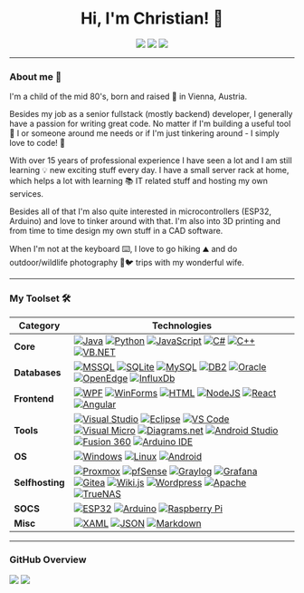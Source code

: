 <h1 align="center">Hi, I'm Christian! 👋</h1>

<!-- Links -->
<p align="center">
  <a href="https://twitter.com/Gishan86"><img src="https://img.shields.io/badge/-@Gishan86-00acee?style=flat&logo=Twitter&logoColor=white" /></a>
  <a href="https://stackoverflow.com/users/19284187/gishan86"><img src="https://img.shields.io/badge/-Gishan86-f48225?style=flat&logo=Stackoverflow&logoColor=white" /></a>
  <a href="https://github.com/Gishan86"><img src="https://img.shields.io/badge/-Gishan86-3a3a3a?style=flat&logo=GitHub&logoColor=white" /></a>
</p>

--------------

<!-- About me -->
<h3>About me 🧔</h3>
<p>
I'm a child of the mid 80's, born and raised 🍼 in Vienna, Austria.

Besides my job as a senior fullstack (mostly backend) developer, I generally have a passion for writing great code.
No matter if I'm building a useful tool 🔨 I or someone around me needs or if I'm just tinkering around - I simply love to code! 💖

With over 15 years of professional experience I have seen a lot and I am still learning 💡 new exciting stuff every day.
I have a small server rack at home, which helps a lot with learning 📚 IT related stuff and hosting my own services.
  
Besides all of that I'm also quite interested in microcontrollers (ESP32, Arduino) and love to tinker around with that.
I'm also into 3D printing and from time to time design my own stuff in a CAD software.

When I'm not at the keyboard ⌨️, I love to go hiking ⛰️ and do outdoor/wildlife photography 📸🐦 trips with my wonderful wife.
</p>

-------------

<!-- My Capabilities -->
<h3>My Toolset 🛠️</h3>
<p>
  
| **Category** | **Technologies** | 
| - | - | 
|  **Core** | [![Java](https://img.shields.io/static/v1?label=&message=Java&color=5382a1&logo=openjdk&logoColor=FFFFFF)](https://openjdk.java.net) [![Python](https://img.shields.io/static/v1?label=&message=Python&color=1e4260&logo=python&logoColor=FFFFFF)](https://www.python.org) [![JavaScript](https://img.shields.io/static/v1?label=&message=JavaScript&color=f7de1e&logo=javascript&logoColor=FFFFFF)](https://www.w3schools.com/js/) [![C#](https://img.shields.io/static/v1?label=&message=C%23&logo=csharp&logoColor=FFFFFF)](https://docs.microsoft.com/dotnet/csharp) [![C++](https://img.shields.io/static/v1?label=&message=C%2B%2B&logo=cplusplus&logoColor=FFFFFF)](https://www.w3schools.com/CPP) [![VB.NET](https://img.shields.io/static/v1?label=&message=VB.NET&logo=dotnet&logoColor=FFFFFF)](https://docs.microsoft.com/en-us/dotnet/visual-basic/) |
|  **Databases** | [![MSSQL](https://img.shields.io/static/v1?label=&message=MSSQL&color=303030&logo=microsoftsqlserver&logoColor=FFFFFF)](https://www.microsoft.com/sql-server) [![SQLite](https://img.shields.io/static/v1?label=&message=SQLite&color=044a63&logo=sqlite&logoColor=FFFFFF)](https://www.sqlite.org) [![MySQL](https://img.shields.io/static/v1?label=&message=MySQL&color=00728b&logo=mysql&logoColor=FFFFFF)](https://www.mysql.com) [![DB2](https://img.shields.io/static/v1?label=&message=DB2&logo=ibm&logoColor=FFFFFF)](https://www.ibm.com/products/db2-database) [![Oracle](https://img.shields.io/static/v1?label=&message=Oracle&logo=oracle&color=cc5c4b&logoColor=FFFFFF)](https://www.oracle.com) [![OpenEdge](https://img.shields.io/static/v1?label=&message=OpenEdge&color=5ce500&logo=progress&logoColor=FFFFFF)](https://www.progress.com/openedge) [![InfluxDb](https://img.shields.io/static/v1?label=&message=InfluxDb&color=030a29&logo=influxdb&logoColor=FFFFFF)](https://www.influxdata.com) |
|  **Frontend** | [![WPF](https://img.shields.io/static/v1?label=&message=WPF&color=1e9ef4&logo=windows&logoColor=FFFFFF)](https://docs.microsoft.com/en-us/dotnet/desktop/wpf/?view=netframeworkdesktop-4.8) [![WinForms](https://img.shields.io/static/v1?label=&message=WinForms&color=1e9ef4&logo=windows&logoColor=FFFFFF)](https://docs.microsoft.com/en-us/dotnet/desktop/winforms/) [![HTML](https://img.shields.io/static/v1?label=&message=Html&color=67b7d6&logo=html5&logoColor=FFFFFF)](https://www.w3schools.com/html) [![NodeJS](https://img.shields.io/static/v1?label=&message=NodeJS&color=6da55f&logo=nodedotjs&logoColor=FFFFFF)](https://nodejs.org) [![React](https://img.shields.io/static/v1?label=&message=React&color=61dafb&logo=react&logoColor=FFFFFF)](https://reactjs.org) [![Angular](https://img.shields.io/static/v1?label=&message=Angular&color=dd0030&logo=angular&logoColor=FFFFFF)](https://angular.io) |
|  **Tools** | [![Visual Studio](https://img.shields.io/static/v1?label=&message=Visual%20Studio&color=9013FE&logo=visualstudio&logoColor=FFFFFF)](https://visualstudio.com) [![Eclipse](https://img.shields.io/static/v1?label=&message=Eclipse&color=433481&logo=eclipse&logoColor=FFFFFF)](https://www.eclipse.org) [![VS Code](https://img.shields.io/static/v1?label=&message=VS%20Code&color=9013FE&logo=visualstudiocode&logoColor=FFFFFF)](https://code.visualstudio.com) [![Visual Micro](https://img.shields.io/static/v1?label=&message=Visual%20Micro&color=85be43&logo=visualstudio&logoColor=FFFFFF)](https://www.visualmicro.com) [![Diagrams.net](https://img.shields.io/static/v1?label=&message=Diagrams.net&color=f08605&logo=diagramsdotnet&logoColor=FFFFFF)](https://www.diagrams.net) [![Android Studio](https://img.shields.io/static/v1?label=&message=Android%20Studio&color=3ddc85&logo=androidstudio&logoColor=FFFFFF)](https://developer.android.com/studio)  [![Fusion 360](https://img.shields.io/static/v1?label=&message=Fusion%20360&color=d1802f&logo=autodesk&logoColor=FFFFFF)](https://www.autodesk.de/products/fusion-360) [![Arduino IDE](https://img.shields.io/static/v1?label=&message=Arduino%20IDE&color=008284&logo=arduino&logoColor=FFFFFF)](https://www.arduino.cc/en/software) |
|  **OS** | [![Windows](https://img.shields.io/static/v1?label=&message=Windows&color=1e9ef4&logo=windows&logoColor=FFFFFF)](https://www.microsoft.com/windows) [![Linux](https://img.shields.io/static/v1?label=&message=Linux&color=185886&logo=linux&logoColor=FFFFFF)](https://www.linux.org) [![Android](https://img.shields.io/static/v1?label=&message=Android&color=9fbe37&logo=android&logoColor=FFFFFF)](https://www.android.com) |
|  **Selfhosting** | [![Proxmox](https://img.shields.io/static/v1?label=&message=Proxmox&color=e56f00&logo=proxmox&logoColor=FFFFFF)](https://www.proxmox.com) [![pfSense](https://img.shields.io/static/v1?label=&message=pfSense&color=070263&logo=pfsense&logoColor=FFFFFF)](https://www.pfsense.org) [![Graylog](https://img.shields.io/static/v1?label=&message=Graylog&color=a3a2a6&logo=graylog&logoColor=FFFFFF)](https://www.graylog.org) [![Grafana](https://img.shields.io/static/v1?label=&message=Grafana&color=f2771f&logo=grafana&logoColor=FFFFFF)](https://grafana.com) [![Gitea](https://img.shields.io/static/v1?label=&message=Gitea&color=9ebf7c&logo=gitea&logoColor=FFFFFF)](https://gitea.io) [![Wiki.js](https://img.shields.io/static/v1?label=&message=Wiki.js&color=b7e0f7&logo=wikidotjs&logoColor=FFFFFF)](https://js.wiki) [![Wordpress](https://img.shields.io/static/v1?label=&message=Wordpress&color=0074aa&logo=wordpress&logoColor=FFFFFF)](https://wordpress.org) [![Apache](https://img.shields.io/static/v1?label=&message=Apache&color=832777&logo=apache&logoColor=FFFFFF)](https://www.apache.org) [![TrueNAS](https://img.shields.io/static/v1?label=&message=TrueNAS&color=0095d5&logo=truenas&logoColor=FFFFFF)](https://www.truenas.com) |
|  **SOCS** | [![ESP32](https://img.shields.io/static/v1?label=&message=ESP32&color=e7352c&logo=espressif&logoColor=FFFFFF)](https://www.espressif.com/en/products/socs/esp32) [![Arduino](https://img.shields.io/static/v1?label=&message=Arduino&color=008284&logo=arduino&logoColor=FFFFFF)](https://www.arduino.cc) [![Raspberry Pi](https://img.shields.io/static/v1?label=&message=Raspberry%20Pi&color=cd2356&logo=raspberrypi&logoColor=FFFFFF)](https://www.raspberrypi.com) |
|  **Misc** | [![XAML](https://img.shields.io/static/v1?label=&message=XAML&logo=xaml&logoColor=FFFFFF)](https://docs.microsoft.com/dotnet/desktop/wpf/xaml) [![JSON](https://img.shields.io/static/v1?label=&message=JSON&color=424242&logo=json&logoColor=FFFFFF)](https://www.json.org/) [![Markdown](https://img.shields.io/static/v1?label=&message=Markdown&color=000000&logo=markdown&logoColor=FFFFFF)](https://markdownguide.org) |
</p>

--------------

<h3>GitHub Overview</h3>
<p>
  <img src="https://github-readme-stats.vercel.app/api/top-langs?username=Gishan86&theme=dark&hide_border=true&bg_color=#000000"/>
  <img src="https://github-readme-stats.vercel.app/api?username=Gishan86&show_icons=true&theme=dark&hide_border=true&bg_color=#000000"/>
</p>

<!--
Repo Highlights
<img src="https://github-readme-stats.vercel.app/api/pin/?username=zluvsand&repo=github_profile"/>

- 🔭 I’m currently working on 
- 🌱 I’m currently learning a lot of new tech stuff
- 💬 Ask me about ...
- 📫 How to reach me: ...
-->
